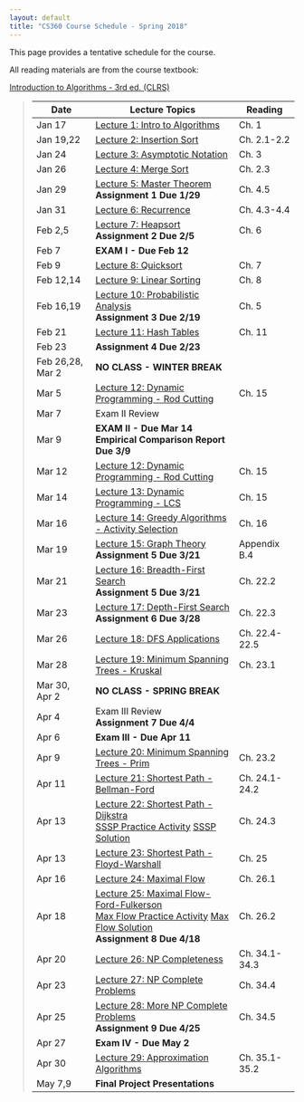 ```yaml
---
layout: default
title: "CS360 Course Schedule - Spring 2018"
---
```


This page provides a tentative schedule for the course.

All reading materials are from the course textbook:

[Introduction to Algorithms - 3rd ed. (CLRS)](http://mitpress.mit.edu/books/introduction-algorithms)

> Date | Lecture Topics | Reading |
> ---- | -------------- | ------- |
> Jan 17    | [Lecture 1: Intro to Algorithms](../lectures/lecture01.html) | Ch. 1 |
> Jan 19,22 | [Lecture 2: Insertion Sort](../lectures/lecture02.html) | Ch. 2.1-2.2 |
> Jan 24    | [Lecture 3: Asymptotic Notation](../lectures/lecture03.html) | Ch. 3 |
> Jan 26    | [Lecture 4: Merge Sort](../lectures/lecture04.html) | Ch. 2.3 |
> Jan 29    | [Lecture 5: Master Theorem](../lectures/lecture05.html) <br /> **Assignment 1 Due 1/29** | Ch. 4.5 |
> Jan 31    | [Lecture 6: Recurrence](../lectures/lecture06.html) | Ch. 4.3-4.4 |
> Feb 2,5   | [Lecture 7: Heapsort](../lectures/lecture07.html)  <br /> **Assignment 2 Due 2/5** | Ch. 6 |
> Feb 7     | **EXAM I - Due Feb 12**               |             |
> Feb 9     | [Lecture 8: Quicksort](../lectures/lecture08.html) | Ch. 7 |
> Feb 12,14 | [Lecture 9: Linear Sorting](../lectures/lecture09.html)  | Ch. 8 |
> Feb 16,19 | [Lecture 10: Probabilistic Analysis](../lectures/lecture10.html) <br /> **Assignment 3 Due 2/19** | Ch. 5 |
> Feb 21    | [Lecture 11: Hash Tables](../lectures/lecture11.html) | Ch. 11 |
> Feb 23    | **Assignment 4 Due 2/23** |   |
> Feb 26,28, Mar 2 | **NO CLASS - WINTER BREAK** |    |
> Mar 5     | [Lecture 12: Dynamic Programming - Rod Cutting](../lectures/lecture12.html) | Ch. 15 |
> Mar 7     | Exam II Review |    |
> Mar 9     | **EXAM II - Due Mar 14** <br /> **Empirical Comparison Report Due 3/9**               |             |
> Mar 12    | [Lecture 12: Dynamic Programming - Rod Cutting](../lectures/lecture12.html) | Ch. 15 |
> Mar 14    | [Lecture 13: Dynamic Programming - LCS](../lectures/lecture13.html) | Ch. 15 |
> Mar 16    | [Lecture 14: Greedy Algorithms - Activity Selection](../lectures/lecture14.html) | Ch. 16 |
> Mar 19    | [Lecture 15: Graph Theory](../lectures/lecture15.html) <br /> **Assignment 5 Due 3/21** | Appendix B.4 |
> Mar 21    | [Lecture 16: Breadth-First Search](../lectures/lecture16.html) <br /> **Assignment 5 Due 3/21** | Ch. 22.2 |
> Mar 23    | [Lecture 17: Depth-First Search](../lectures/lecture17.html) <br /> **Assignment 6 Due 3/28**  | Ch. 22.3 |
> Mar 26    | [Lecture 18: DFS Applications](../lectures/lecture18.html) | Ch. 22.4-22.5 |
> Mar 28    | [Lecture 19: Minimum Spanning Trees - Kruskal](../lectures/lecture19.html) | Ch. 23.1 |
> Mar 30, Apr 2| **NO CLASS - SPRING BREAK** |   |
> Apr 4     | Exam III Review <br /> **Assignment 7 Due 4/4**  |    |
> Apr 6     | **Exam III - Due Apr 11** |  |
> Apr 9     | [Lecture 20: Minimum Spanning Trees - Prim](../lectures/lecture20.html) | Ch. 23.2 |
> Apr 11    | [Lecture 21: Shortest Path - Bellman-Ford](../lectures/lecture21.html) | Ch. 24.1-24.2 |
> Apr 13    | [Lecture 22: Shortest Path - Dijkstra](../lectures/lecture22.html) <br /> [SSSP Practice Activity](../handouts/lecture22-ssspact.pdf) [SSSP Solution](../handouts/lecture22-ssspactsol.pdf) | Ch. 24.3 |
> Apr 13    | [Lecture 23: Shortest Path - Floyd-Warshall](../lectures/lecture23.html) | Ch. 25 |
> Apr 16    | [Lecture 24: Maximal Flow](../lectures/lecture24.html) | Ch. 26.1 |
> Apr 18    | [Lecture 25: Maximal Flow- Ford-Fulkerson](../lectures/lecture25.html) <br /> [Max Flow Practice Activity](../handouts/lecture25-maxflowact.pdf) [Max Flow Solution](../handouts/lecture25-maxflowactsol.pdf) <br /> **Assignment 8 Due 4/18** | Ch. 26.2 |
> Apr 20    | [Lecture 26: NP Completeness](../lectures/lecture26.html) | Ch. 34.1-34.3 |
> Apr 23    | [Lecture 27: NP Complete Problems](../lectures/lecture27.html) | Ch. 34.4 |
> Apr 25    | [Lecture 28: More NP Complete Problems](../lectures/lecture28.html) <br /> **Assignment 9 Due 4/25** | Ch. 34.5 |
> Apr 27    | **Exam IV - Due May 2** |  |
> Apr 30    | [Lecture 29: Approximation Algorithms](../lectures/lecture29.html) | Ch. 35.1-35.2 |
> May 7,9   | **Final Project Presentations** |  |












